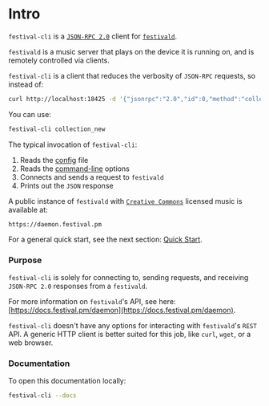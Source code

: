 # Intro
`festival-cli` is a [`JSON-RPC 2.0`](https://www.jsonrpc.org/specification) client for [`festivald`](https://docs.festival.pm/daemon).

`festivald` is a music server that plays on the device it is running on, and is remotely controlled via clients.

`festival-cli` is a client that reduces the verbosity of `JSON-RPC` requests, so instead of:
```bash
curl http://localhost:18425 -d '{"jsonrpc":"2.0","id":0,"method":"collection_new","params":{"paths":null}}'
```
You can use:
```bash
festival-cli collection_new
```

The typical invocation of `festival-cli`:
1. Reads the [config](/config.md) file
2. Reads the [command-line](/command-line.md) options
3. Connects and sends a request to `festivald`
4. Prints out the `JSON` response

A public instance of `festivald` with [`Creative Commons`](https://creativecommons.org/licenses/by-nc-nd/4.0/) licensed music is available at:
```http
https://daemon.festival.pm
```

For a general quick start, see the next section: [Quick Start](quick-start.md).

### Purpose
`festival-cli` is solely for connecting to, sending requests, and receiving `JSON-RPC 2.0` responses from a `festivald`.

For more information on `festivald`'s API, see here: [https://docs.festival.pm/daemon](https://docs.festival.pm/daemon).

`festival-cli` doesn't have any options for interacting with `festivald`'s `REST` API. A generic HTTP client is better suited for this job, like `curl`, `wget`, or a web browser.

### Documentation
To open this documentation locally:
```bash
festival-cli --docs
```
